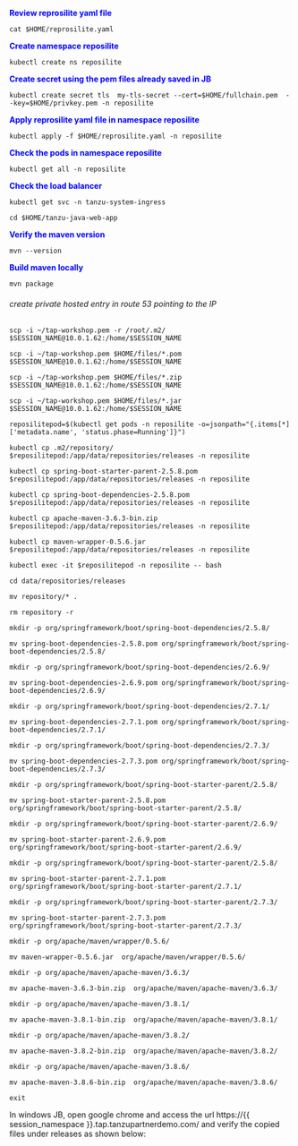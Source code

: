 <p style="color:blue"><strong> Review reprosilite yaml file </strong></p>

```execute
cat $HOME/reprosilite.yaml
```

<p style="color:blue"><strong> Create namespace reposilite </strong></p>

```execute
kubectl create ns reposilite
```

<p style="color:blue"><strong> Create secret using the pem files already saved in JB </strong></p>

```execute
kubectl create secret tls  my-tls-secret --cert=$HOME/fullchain.pem  --key=$HOME/privkey.pem -n reposilite
```

<p style="color:blue"><strong> Apply reprosilite yaml file in namespace reposilite </strong></p>

```execute
kubectl apply -f $HOME/reprosilite.yaml -n reposilite
```

<p style="color:blue"><strong> Check the pods in namespace reposilite </strong></p>

```execute
kubectl get all -n reposilite
```

<p style="color:blue"><strong> Check the load balancer </strong></p>

```execute
kubectl get svc -n tanzu-system-ingress
```

```execute-2
cd $HOME/tanzu-java-web-app
```

<p style="color:blue"><strong> Verify the maven version </strong></p>

```execute-2
mvn --version
```

<p style="color:blue"><strong> Build maven locally </strong></p>

```execute-2
mvn package
```

###### create private hosted entry in route 53 pointing to the IP

```execute-2
scp -i ~/tap-workshop.pem -r /root/.m2/ $SESSION_NAME@10.0.1.62:/home/$SESSION_NAME
```

```execute-2
scp -i ~/tap-workshop.pem $HOME/files/*.pom $SESSION_NAME@10.0.1.62:/home/$SESSION_NAME
```

```execute-2
scp -i ~/tap-workshop.pem $HOME/files/*.zip $SESSION_NAME@10.0.1.62:/home/$SESSION_NAME
```

```execute-2
scp -i ~/tap-workshop.pem $HOME/files/*.jar $SESSION_NAME@10.0.1.62:/home/$SESSION_NAME
```

```execute
reposilitepod=$(kubectl get pods -n reposilite -o=jsonpath="{.items[*]['metadata.name', 'status.phase=Running']}")
```

```execute
kubectl cp .m2/repository/ $reposilitepod:/app/data/repositories/releases -n reposilite
```

```execute
kubectl cp spring-boot-starter-parent-2.5.8.pom $reposilitepod:/app/data/repositories/releases -n reposilite
```

```execute
kubectl cp spring-boot-dependencies-2.5.8.pom $reposilitepod:/app/data/repositories/releases -n reposilite
```

```execute
kubectl cp apache-maven-3.6.3-bin.zip $reposilitepod:/app/data/repositories/releases -n reposilite
```

```execute
kubectl cp maven-wrapper-0.5.6.jar $reposilitepod:/app/data/repositories/releases -n reposilite
```

```execute
kubectl exec -it $reposilitepod -n reposilite -- bash
```

```execute
cd data/repositories/releases
```

```execute
mv repository/* .
```

```execute
rm repository -r
```

```execute
mkdir -p org/springframework/boot/spring-boot-dependencies/2.5.8/
```

```execute
mv spring-boot-dependencies-2.5.8.pom org/springframework/boot/spring-boot-dependencies/2.5.8/
```

```execute
mkdir -p org/springframework/boot/spring-boot-dependencies/2.6.9/
```

```execute
mv spring-boot-dependencies-2.6.9.pom org/springframework/boot/spring-boot-dependencies/2.6.9/
```

```execute
mkdir -p org/springframework/boot/spring-boot-dependencies/2.7.1/
```

```execute
mv spring-boot-dependencies-2.7.1.pom org/springframework/boot/spring-boot-dependencies/2.7.1/
```

```execute
mkdir -p org/springframework/boot/spring-boot-dependencies/2.7.3/
```

```execute
mv spring-boot-dependencies-2.7.3.pom org/springframework/boot/spring-boot-dependencies/2.7.3/
```

```execute
mkdir -p org/springframework/boot/spring-boot-starter-parent/2.5.8/
```

```execute
mv spring-boot-starter-parent-2.5.8.pom org/springframework/boot/spring-boot-starter-parent/2.5.8/
```

```execute
mkdir -p org/springframework/boot/spring-boot-starter-parent/2.6.9/
```

```execute
mv spring-boot-starter-parent-2.6.9.pom org/springframework/boot/spring-boot-starter-parent/2.6.9/
```

```execute
mkdir -p org/springframework/boot/spring-boot-starter-parent/2.5.8/
```

```execute
mv spring-boot-starter-parent-2.7.1.pom org/springframework/boot/spring-boot-starter-parent/2.7.1/
```

```execute
mkdir -p org/springframework/boot/spring-boot-starter-parent/2.7.3/
```

```execute
mv spring-boot-starter-parent-2.7.3.pom org/springframework/boot/spring-boot-starter-parent/2.7.3/
```

```execute
mkdir -p org/apache/maven/wrapper/0.5.6/
```

```execute
mv maven-wrapper-0.5.6.jar  org/apache/maven/wrapper/0.5.6/
```

```execute
mkdir -p org/apache/maven/apache-maven/3.6.3/
```

```execute
mv apache-maven-3.6.3-bin.zip  org/apache/maven/apache-maven/3.6.3/
```

```execute
mkdir -p org/apache/maven/apache-maven/3.8.1/
```

```execute
mv apache-maven-3.8.1-bin.zip  org/apache/maven/apache-maven/3.8.1/
```

```execute
mkdir -p org/apache/maven/apache-maven/3.8.2/
```

```execute
mv apache-maven-3.8.2-bin.zip  org/apache/maven/apache-maven/3.8.2/
```

```execute
mkdir -p org/apache/maven/apache-maven/3.8.6/
```

```execute
mv apache-maven-3.8.6-bin.zip  org/apache/maven/apache-maven/3.8.6/
```

```execute
exit
```

In windows JB, open google chrome and access the url https://{{ session_namespace }}.tap.tanzupartnerdemo.com/ and verify the copied files under releases as shown below: 
